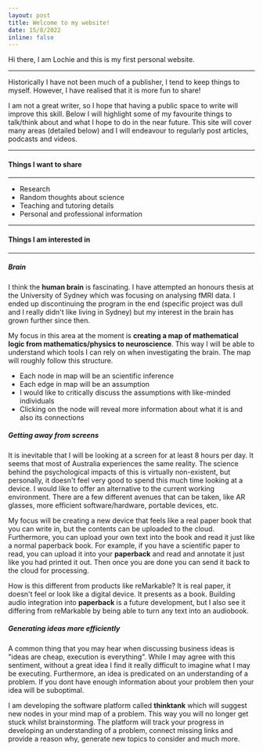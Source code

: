 ```yaml
---
layout: post
title: Welcome to my website!
date: 15/8/2022
inline: false
---
```


Hi there, I am Lochie and this is my first personal website. 

***

Historically I have not been much of a publisher, I tend to keep things to myself. However, I have realised that it is more fun to share!

I am not a great writer, so I hope that having a public space to write will improve this skill. Below I will highlight some of my favourite things to talk/think about and what I hope to do in the near future. This site will cover many areas (detailed below) and I will endeavour to regularly post articles, podcasts and videos.

***

#### **Things I want to share**

***

<ul>
    <li>Research</li>
    <li>Random thoughts about science</li>
    <li>Teaching and tutoring details</li>
    <li>Personal and professional information</li>
</ul>


***

#### **Things I am interested in**

***

##### **Brain** 

I think the **human brain** is fascinating. I have attempted an honours thesis at the University of Sydney which was focusing on analysing fMRI data. I ended up discontinuing the program in the end (specific project was dull and I really didn't like living in Sydney) but my interest in the brain has grown further since then. 

My focus in this area at the moment is **creating a map of mathematical logic from mathematics/physics to neuroscience**. This way I will be able to understand which tools I can rely on when investigating the brain. The map will roughly follow this structure.
<ul>
    <li>Each node in map will be an scientific inference</li>
    <li>Each edge in map will be an assumption</li>
    <li>I would like to critically discuss the assumptions with like-minded individuals</li>
    <li>Clicking on the node will reveal more information about what it is and also its connections</li>
</ul>

##### **Getting away from screens**

It is inevitable that I will be looking at a screen for at least 8 hours per day. It seems that most of Australia experiences the same reality. The science behind the psychological impacts of this is virtually non-existent, but personally, it doesn't feel very good to spend this much time looking at a device. I would like to offer an alternative to the current working environment. There are a few different avenues that can be taken, like AR glasses, more efficient software/hardware, portable devices, etc.

My focus will be creating a new device that feels like a real paper book that you can write in, but the contents can be uploaded to the cloud. Furthermore, you can upload your own text into the book and read it just like a normal paperback book. For example, if you have a scientific paper to read, you can upload it into your **paperback** and read and annotate it just like you had printed it out. Then once you are done you can send it back to the cloud for processing.

How is this different from products like reMarkable? It is real paper, it doesn't feel or look like a digital device. It presents as a book. Building audio integration into **paperback** is a future development, but I also see it differing from reMarkable by being able to turn any text into an audiobook.

##### **Generating ideas more efficiently**

A common thing that you may hear when discussing business ideas is "ideas are cheap, execution is everything". While I may agree with this sentiment, without a great idea I find it really difficult to imagine what I may be executing. Furthermore, an idea is predicated on an understanding of a problem. If you dont have enough information about your problem then your idea will be suboptimal.

I am developing the software platform called **thinktank** which will suggest new nodes in your mind map of a problem. This way you will no longer get stuck whilst brainstorming. The platform will track your progress in developing an understanding of a problem, connect missing links and provide a reason why, generate new topics to consider and much more.